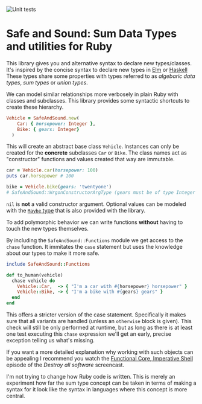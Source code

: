 ![Unit tests](https://github.com/axelerator/safe_and_sound/actions/workflows/run-tests.yml/badge.svg)

# Safe and Sound: Sum Data Types and utilities for Ruby

This library gives you and alternative syntax to declare new types/classes.
It's inspired by the concise syntax to declare new types in [Elm](https://guide.elm-lang.org/types/custom_types.html) or [Haskell](https://www.schoolofhaskell.com/user/Gabriel439/sum-types)
These types share some properties with types referred to as _algebaric data types_, _sum types_ or _union types_.

We can model similar relationships more verbosely in plain Ruby with classes and subclasses.
This library provides some syntactic shortcuts to create these hierarchy.

```ruby
Vehicle = SafeAndSound.new(
    Car: { horsepower: Integer },
    Bike: { gears: Integer}
  )
```

This will create an abstract base class `Vehicle`.
Instances can only be created for the __concrete__ subclasses `Car` or `Bike`.
The class names act as "constructor" functions and values created that way are immutable.

```ruby
car = Vehicle.car(horsepower: 100)
puts car.horsepower # 100

bike = Vehicle.bike(gears: 'twentyone')
# SafeAndSound::WrgonConstructorArgType (gears must be of type Integer but was String)
```

`nil` is **not** a valid constructor argument. Optional values can be modeled with the [`Maybe` type](examples/maybe.rb) that is also provided with the library.

To add polymorphic behavior we can write functions __without__ having to touch the new types themselves.

By including the `SafeAndSound::Functions` module we get access to the `chase` function.
It immitates the `case` statement but uses the knowledge about our types to make it more safe.

```ruby
include SafeAndSound::Functions

def to_human(vehicle)
  chase vehicle do
    Vehicle::Car,  -> { "I'm a car with #{horsepower} horsepower" }
    Vehicle::Bike, -> { "I'm a bike with #{gears} gears" }
  end
end
```

This offers a stricter version of the case statement.
Specifically it makes sure that all variants are handled (unless an `otherwise` block is given).
This check will still be only performed at runtime, but as long as there is at least one test executing this
`chase` expression we'll get an early, precise exception telling us what's missing.

If you want a more detailed explanation why working with such objects can be appealing I recommend you watch the
[Functional Core, Imperative Shell](https://www.destroyallsoftware.com/screencasts/catalog/functional-core-imperative-shell)
episode of the _Destroy all software_ screencast.

I'm not trying to change how Ruby code is written. This is merely an experiment how far the sum type concept can be taken in terms
of making a syntax for it look like the syntax in languages where this concept is more central.



